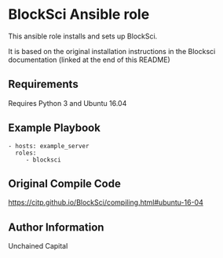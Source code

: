 BlockSci Ansible role
=====================

This ansible role installs and sets up BlockSci.

It is based on the original installation instructions in the Blocksci documentation (linked at the end of this README)

Requirements
------------

Requires Python 3 and Ubuntu 16.04

Example Playbook
----------------

    - hosts: example_server
      roles:
         - blocksci

Original Compile Code
--------------------

https://citp.github.io/BlockSci/compiling.html#ubuntu-16-04

Author Information
------------------

Unchained Capital

